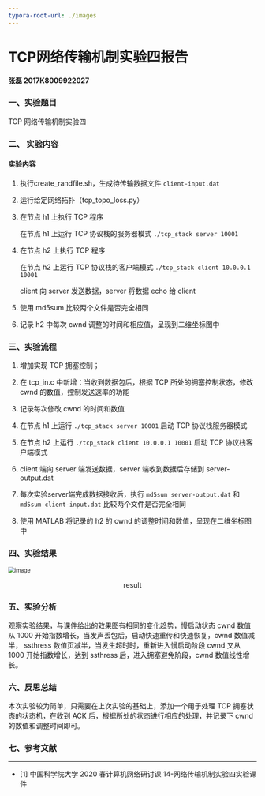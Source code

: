```yaml
---
typora-root-url: ./images
---
```


# TCP网络传输机制实验四报告

**张磊 2017K8009922027**



### 一、实验题目

TCP 网络传输机制实验四





### 二、 实验内容

#### 实验内容

1. 执行create_randfile.sh，生成待传输数据文件 `client-input.dat`

2. 运行给定网络拓扑（tcp_topo_loss.py）

3. 在节点 h1 上执行 TCP 程序

	  在节点 h1 上运行 TCP 协议栈的服务器模式 `./tcp_stack server 10001`

4. 在节点 h2 上执行 TCP 程序

	  在节点 h2 上运行 TCP 协议栈的客户端模式 `./tcp_stack client 10.0.0.1 10001`

	  client 向 server 发送数据，server 将数据 echo 给 client

5. 使用 md5sum 比较两个文件是否完全相同

6. 记录 h2 中每次 cwnd 调整的时间和相应值，呈现到二维坐标图中





### 三、实验流程

1. 增加实现 TCP 拥塞控制；

2. 在 tcp_in.c 中新增：当收到数据包后，根据 TCP 所处的拥塞控制状态，修改 cwnd 的数值，控制发送速率的功能
3. 记录每次修改 cwnd 的时间和数值
4. 在节点 h1 上运行 `./tcp_stack server 10001` 启动 TCP 协议栈服务器模式
5. 在节点 h2 上运行  `./tcp_stack client 10.0.0.1 10001` 启动 TCP 协议栈客户端模式
6. client 端向 server 端发送数据，server 端收到数据后存储到 server-output.dat
7. 每次实验server端完成数据接收后，执行 `md5sum server-output.dat` 和 `md5sum client-input.dat` 比较两个文件是否完全相同
8. 使用 MATLAB 将记录的 h2 的 cwnd 的调整时间和数值，呈现在二维坐标图中





### 四、实验结果

<img src="/image.jpg" alt="image" style="zoom:80%;" />

<p align="center"> result </p>



### 五、实验分析

观察实验结果，与课件给出的效果图有相同的变化趋势，慢启动状态 cwnd 数值从 1000 开始指数增长，当发声丢包后，启动快速重传和快速恢复，cwnd 数值减半， ssthress 数值页减半，当发生超时时，重新进入慢启动阶段 cwnd 又从 1000 开始指数增长，达到 ssthress 后，进入拥塞避免阶段，cwnd 数值线性增长。 





### 六、反思总结

本次实验较为简单，只需要在上次实验的基础上，添加一个用于处理 TCP 拥塞状态的状态机，在收到 ACK 后，根据所处的状态进行相应的处理，并记录下 cwnd 的数值和调整时间即可。





### 七、参考文献

----

+ [1]  中国科学院大学 2020 春计算机网络研讨课 14-网络传输机制实验四实验课件




